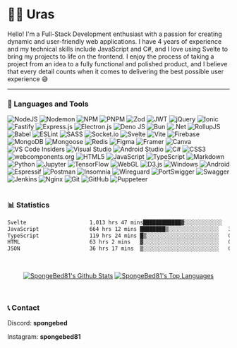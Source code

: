 # 🐱‍👤 Uras
Hello! I'm a Full-Stack Development enthusiast with a passion for creating dynamic and user-friendly web applications. I have 4 years of experience and my technical skills include JavaScript and C#, and I love using Svelte to bring my projects to life on the frontend. I enjoy the process of taking a project from an idea to a fully functional and polished product, and I believe that every detail counts when it comes to delivering the best possible user experience 😅

---

### 🧰 Languages and Tools

![NodeJS](https://img.shields.io/badge/node.js-6DA55F?style=for-the-badge&logo=node.js&logoColor=white)
![Nodemon](https://img.shields.io/badge/NODEMON-%23323330.svg?style=for-the-badge&logo=nodemon&logoColor=%BBDEAD)
![NPM](https://img.shields.io/badge/NPM-%23CB3837.svg?style=for-the-badge&logo=npm&logoColor=white)
![PNPM](https://img.shields.io/badge/pnpm-%234a4a4a.svg?style=for-the-badge&logo=pnpm&logoColor=f69220)
![Zod](https://img.shields.io/static/v1?style=for-the-badge&message=Zod&color=3E67B1&logo=Zod&logoColor=FFFFFF&label=)
![JWT](https://img.shields.io/badge/JWT-black?style=for-the-badge&logo=JSON%20web%20tokens)
![jQuery](https://img.shields.io/badge/jquery-%230769AD.svg?style=for-the-badge&logo=jquery&logoColor=white)
![Ionic](https://img.shields.io/badge/Ionic-%233880FF.svg?style=for-the-badge&logo=Ionic&logoColor=white)
![Fastify](https://img.shields.io/badge/fastify-%23000000.svg?style=for-the-badge&logo=fastify&logoColor=white)
![Express.js](https://img.shields.io/badge/express.js-%23404d59.svg?style=for-the-badge&logo=express&logoColor=%2361DAFB)
![Electron.js](https://img.shields.io/badge/Electron-191970?style=for-the-badge&logo=Electron&logoColor=white)
![Deno JS](https://img.shields.io/badge/deno%20js-000000?style=for-the-badge&logo=deno&logoColor=white)
![Bun](https://img.shields.io/badge/Bun-%23000000.svg?style=for-the-badge&logo=bun&logoColor=white)
![.Net](https://img.shields.io/badge/.NET-5C2D91?style=for-the-badge&logo=.net&logoColor=white)
![RollupJS](https://img.shields.io/badge/RollupJS-ef3335?style=for-the-badge&logo=rollup.js&logoColor=white)
![Babel](https://img.shields.io/badge/Babel-F9DC3e?style=for-the-badge&logo=babel&logoColor=black)
![ESLint](https://img.shields.io/badge/ESLint-4B3263?style=for-the-badge&logo=eslint&logoColor=white)
![SASS](https://img.shields.io/badge/SASS-hotpink.svg?style=for-the-badge&logo=SASS&logoColor=white)
![Socket.io](https://img.shields.io/badge/Socket.io-black?style=for-the-badge&logo=socket.io&badgeColor=010101)
![Svelte](https://img.shields.io/badge/svelte-%23f1413d.svg?style=for-the-badge&logo=svelte&logoColor=white)
![Vite](https://img.shields.io/badge/vite-%23646CFF.svg?style=for-the-badge&logo=vite&logoColor=white)
![Firebase](https://img.shields.io/badge/Firebase-039BE5?style=for-the-badge&logo=Firebase&logoColor=white)
![MongoDB](https://img.shields.io/badge/MongoDB-%234ea94b.svg?style=for-the-badge&logo=mongodb&logoColor=white)
![Mongoose](https://img.shields.io/static/v1?style=for-the-badge&message=Mongoose&color=880000&logo=Mongoose&logoColor=FFFFFF&label=)
![Redis](https://img.shields.io/badge/redis-%23DD0031.svg?style=for-the-badge&logo=redis&logoColor=white)
![Figma](https://img.shields.io/badge/figma-%23F24E1E.svg?style=for-the-badge&logo=figma&logoColor=white)
![Framer](https://img.shields.io/badge/Framer-black?style=for-the-badge&logo=framer&logoColor=blue)
![Canva](https://img.shields.io/badge/Canva-%2300C4CC.svg?style=for-the-badge&logo=Canva&logoColor=white)
![VS Code Insiders](https://img.shields.io/badge/VS%20Code%20Insiders-35b393.svg?style=for-the-badge&logo=visual-studio-code&logoColor=white)
![Visual Studio](https://img.shields.io/badge/Visual%20Studio-5C2D91.svg?style=for-the-badge&logo=visual-studio&logoColor=white)
![Android Studio](https://img.shields.io/badge/Android%20Studio-3DDC84.svg?style=for-the-badge&logo=android-studio&logoColor=white)
![C#](https://img.shields.io/badge/c%23-%23239120.svg?style=for-the-badge&logo=csharp&logoColor=white)
![CSS3](https://img.shields.io/badge/css3-%231572B6.svg?style=for-the-badge&logo=css3&logoColor=white)
![webcomponents.org](https://img.shields.io/static/v1?style=for-the-badge&message=webcomponents.org&color=29ABE2&logo=webcomponents.org&logoColor=FFFFFF&label=)
![HTML5](https://img.shields.io/badge/html5-%23E34F26.svg?style=for-the-badge&logo=html5&logoColor=white)
![JavaScript](https://img.shields.io/badge/javascript-%23323330.svg?style=for-the-badge&logo=javascript&logoColor=%23F7DF1E)
![TypeScript](https://img.shields.io/badge/typescript-%23007ACC.svg?style=for-the-badge&logo=typescript&logoColor=white)
![Markdown](https://img.shields.io/badge/markdown-%23000000.svg?style=for-the-badge&logo=markdown&logoColor=white)
![Python](https://img.shields.io/badge/python-3670A0?style=for-the-badge&logo=python&logoColor=ffdd54)
![Jupyter](https://img.shields.io/static/v1?style=for-the-badge&message=Jupyter&color=F37626&logo=Jupyter&logoColor=FFFFFF&label=)
![TensorFlow](https://img.shields.io/badge/TensorFlow-%23FF6F00.svg?style=for-the-badge&logo=TensorFlow&logoColor=white)
![WebGL](https://img.shields.io/badge/WebGL-990000?logo=webgl&logoColor=white&style=for-the-badge)
![D3.js](https://img.shields.io/static/v1?style=for-the-badge&message=D3.js&color=222222&logo=D3.js&logoColor=F9A03C&label=)
![Windows](https://img.shields.io/badge/Windows-0078D6?style=for-the-badge&logo=windows&logoColor=white)
![Android](https://img.shields.io/badge/Android-3DDC84?style=for-the-badge&logo=android&logoColor=white)
![Espressif](https://img.shields.io/badge/espressif-E7352C.svg?style=for-the-badge&logo=espressif&logoColor=white)
![Postman](https://img.shields.io/badge/Postman-FF6C37?style=for-the-badge&logo=postman&logoColor=white)
![Insomnia](https://img.shields.io/badge/Insomnia-black?style=for-the-badge&logo=insomnia&logoColor=5849BE)
![Wireguard](https://img.shields.io/badge/wireguard-%2388171A.svg?style=for-the-badge&logo=wireguard&logoColor=white)
![PortSwigger](https://img.shields.io/static/v1?style=for-the-badge&message=PortSwigger&color=FF6633&logo=PortSwigger&logoColor=FFFFFF&label=)
![Swagger](https://img.shields.io/badge/-Swagger-%23Clojure?style=for-the-badge&logo=swagger&logoColor=white)
![Jenkins](https://img.shields.io/badge/jenkins-%232C5263.svg?style=for-the-badge&logo=jenkins&logoColor=white)
![Nginx](https://img.shields.io/badge/nginx-%23009639.svg?style=for-the-badge&logo=nginx&logoColor=white)
![Git](https://img.shields.io/badge/git-%23F05033.svg?style=for-the-badge&logo=git&logoColor=white)
![GitHub](https://img.shields.io/badge/github-%23121011.svg?style=for-the-badge&logo=github&logoColor=white)
![Puppeteer](https://img.shields.io/static/v1?style=for-the-badge&message=Puppeteer&color=40B5A4&logo=Puppeteer&logoColor=FFFFFF&label=)

#

### 📊 Statistics

<!--START_SECTION:waka-->

```txt
Svelte                    1,013 hrs 47 mins████████████▓░░░░░░░░░░░░   50.16 %
JavaScript                664 hrs 12 mins ████████▒░░░░░░░░░░░░░░░░   32.86 %
TypeScript                119 hrs 24 mins █▒░░░░░░░░░░░░░░░░░░░░░░░   05.91 %
HTML                      63 hrs 2 mins   ▓░░░░░░░░░░░░░░░░░░░░░░░░   03.12 %
JSON                      36 hrs 17 mins  ▒░░░░░░░░░░░░░░░░░░░░░░░░   01.80 %
```

<!--END_SECTION:waka-->

  <br/>
  <p align="center">
        <a href="https://github.com/SpongeBed81/github-readme-stats"><img alt="SpongeBed81's Github Stats" src="https://github-readme-stats.vercel.app/api?username=SpongeBed81&show_icons=true&count_private=true&theme=react&hide_border=true&bg_color=0D1117" /></a>
  <a href="https://github.com/SpongeBed81/github-readme-stats"><img alt="SpongeBed81's Top Languages" src="https://github-readme-stats.vercel.app/api/top-langs/?username=SpongeBed81&langs_count=8&count_private=true&layout=compact&theme=react&hide_border=true&bg_color=0D1117" /></a>
  <p/>
  <br/>

### 📞 Contact
Discord: **spongebed**

Instagram: **spongebed81**
